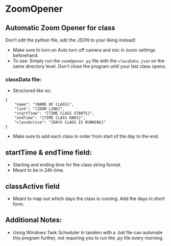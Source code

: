 # ZoomOpener
## Automatic Zoom Opener for class
Don't edit the python file, edit the JSON to your liking instead!
- Make sure to turn on Auto turn off camera and mic in zoom settings beforehand.
- To use: Simply run the `zoomOpener.py` file with the `classData.json` on the same directory level. Don't close the program until your last class opens.
### classData file:
- Structured like so:

```
{
    "name": "[NAME OF CLASS]",
    "link": "[ZOOM LINK]",
    "startTime": "[TIME CLASS STARTS]",
    "endTime": "[TIME CLASS ENDS]",
    "classActive": "[DAYS CLASS IS RUNNING]"
}
```
- Make sure to add each class in order from start of the day to the end.
## startTime & endTime field:
- Starting and ending time for the class string format.
- Meant to be in 24h time.

## classActive field
- Meant to map out which days the class is running. Add the days in short form.

## Additional Notes:
- Using Windows Task Scheduler in tandem with a .bat file can automate this program further, not requiring you to run the .py file every morning.

